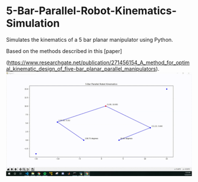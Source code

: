 # 5-Bar-Parallel-Robot-Kinematics-Simulation
Simulates the kinematics of a 5 bar planar manipulator using Python.

Based on the methods described in this [paper]

(https://www.researchgate.net/publication/271456154_A_method_for_optimal_kinematic_design_of_five-bar_planar_parallel_manipulators).
![](https://github.com/ddelago/5-Bar-Parallel-Robot-Kinematics-Simulation/blob/master/5-Bar-Inverse-Kinematics.gif)
